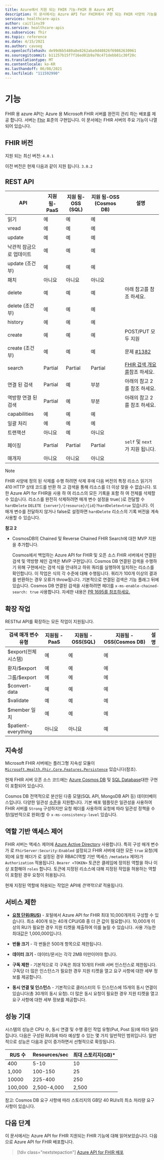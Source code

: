```yaml
---
title: Azure에서 지원 되는 FHIR 기능-FHIR 용 Azure API
description: 이 문서에서는 Azure API for FHIR에서 구현 되는 FHIR 사양의 기능을 설명 합니다.
services: healthcare-apis
author: caitlinv39
ms.service: healthcare-apis
ms.subservice: fhir
ms.topic: reference
ms.date: 4/15/2021
ms.author: cavoeg
ms.openlocfilehash: de99d6b5480a8e8262aba9d40826f69862630961
ms.sourcegitcommit: b11257b15f7f16ed01b9a78c471debb81c30f20c
ms.translationtype: MT
ms.contentlocale: ko-KR
ms.lasthandoff: 06/08/2021
ms.locfileid: "111592990"
---
```

# <a name="features"></a>기능

FHIR 용 azure API는 Azure 용 Microsoft FHIR 서버를 완전히 관리 하는 배포를 제공 합니다. 서버는 [Fhir](https://hl7.org/fhir) 표준의 구현입니다. 이 문서에는 FHIR 서버의 주요 기능이 나열 되어 있습니다.

## <a name="fhir-version"></a>FHIR 버전

지원 되는 최신 버전: `4.0.1`

이전 버전은 현재 다음과 같이 지원 됩니다. `3.0.2`

## <a name="rest-api"></a>REST API

| API                            | 지원 됨-PaaS | 지원 됨-OSS (SQL) | 지원 됨-OSS (Cosmos DB) | 설명                                             |
|--------------------------------|-----------|-----------|-----------|-----------------------------------------------------|
| 읽기                           | 예       | 예       | 예       |                                                     |
| vread                          | 예       | 예       | 예       |                                                     |
| update                         | 예       | 예       | 예       |                                                     |
| 낙관적 잠금으로 업데이트 | 예       | 예       | 예       |                                                     |
| update (조건부)           | 예       | 예       | 예       |                                                     |
| 패치                          | 아니요        | 아니요        | 아니요        |                                                     |
| delete                         | 예       | 예       | 예       |  아래 참고를 참조 하세요.                                   |
| delete (조건부)           | 예       | 예        | 예        |                                                     |
| history                        | 예       | 예       | 예       |                                                     |
| create                         | 예       | 예       | 예       | POST/PUT 모두 지원                               |
| create (조건부)           | 예       | 예       | 예       | 문제 [#1382](https://github.com/microsoft/fhir-server/issues/1382) |
| search                         | Partial   | Partial   | Partial   | [FHIR 검색 개요를](overview-of-search.md)참조 하세요.                           |
| 연결 된 검색                 | Partial       | 예       | 부분   | 아래의 참고 2를 참조 하세요.                                   |
| 역방향 연결 된 검색         | Partial       | 예       | 부분   | 아래의 참고 2를 참조 하세요.                                   |
| capabilities                   | 예       | 예       | 예       |                                                     |
| 일괄 처리                          | 예       | 예       | 예       |                                                     |
| 트랜잭션                    | 아니요        | 예       | 아니요        |                                                     |
| 페이징                         | Partial   | Partial   | Partial   | `self` 및 `next` 가 지원 됩니다.                     |
| 매개자                 | 아니요        | 아니요        | 아니요        |                                                     |

> [!Note]
> FHIR 사양에 정의 된 삭제를 수행 하려면 삭제 후에 다음 버전의 특정 리소스 읽기가 410 HTTP 상태 코드를 반환 하 고 검색을 통해 리소스를 더 이상 찾을 수 없습니다. 또한 Azure API for FHIR을 사용 하 여 리소스의 모든 기록을 포함 하 여 전체를 삭제할 수 있습니다. 리소스를 완전히 삭제하려면 매개 변수 설정을 true( )로 전달할 수 `hardDelete` `DELETE {server}/{resource}/{id}?hardDelete=true` 있습니다. 이 매개 변수를 전달하지 않거나 false로 설정하면 `hardDelete` 리소스의 기록 버전을 계속 사용할 수 있습니다.


 **참고 2**
* CosmosDB의 Chained 및 Reverse Chained FHIR Search에 대한 MVP 지원을 추가합니다. 

  Cosmos에서 백업하는 Azure API for FHIR 및 오픈 소스 FHIR 서버에서 연결된 검색 및 역방향 체인 검색은 MVP 구현입니다. Cosmos DB 연결된 검색을 수행하기 위해 구현에서는 검색 식을 안내하고 하위 쿼리를 실행하여 일치하는 리소스를 확인합니다. 이 작업은 식의 각 수준에 대해 수행됩니다. 쿼리가 100개 이상의 결과를 반환하는 경우 오류가 throw됩니다. 기본적으로 연결된 검색은 기능 플래그 뒤에 있습니다. Cosmos DB 연결된 검색을 사용하려면 헤더를 `x-ms-enable-chained-search: true` 사용합니다. 자세한 내용은 [PR 1695를 참조하세요.](https://github.com/microsoft/fhir-server/pull/1695)

## <a name="extended-operations"></a>확장 작업

RESTful API를 확장하는 모든 작업이 지원됩니다.

| 검색 매개 변수 유형 | 지원됨 - PaaS | 지원됨 - OSS(SQL) | 지원됨 - OSS(Cosmos DB) | 설명 |
|------------------------|-----------|-----------|-----------|---------|
| $export(전체 시스템) | 예       | 예       | 예       |         |
| 환자/$export        | 예       | 예       | 예       |         |
| 그룹/$export          | 예       | 예       | 예       |         |
| $convert-data          | 예       | 예       | 예       |         |
| $validate              | 예       | 예       | 예       |         |
| $member 일치          | 예       | 예       | 예       |         |
| $patient-everything    | 아니요        | 아니요        | 예       |         |

## <a name="persistence"></a>지속성

Microsoft FHIR 서버에는 플러그형 지속성 모듈이 [`Microsoft.Health.Fhir.Core.Features.Persistence`](https://github.com/Microsoft/fhir-server/tree/master/src/Microsoft.Health.Fhir.Core/Features/Persistence) 있습니다(참조).

현재 FHIR 서버 오픈 소스 코드에는 [Azure Cosmos DB](../../cosmos-db/index-overview.md) 및 [SQL Database](https://azure.microsoft.com/services/sql-database/)대한 구현이 포함되어 있습니다.

Cosmos DB 전역적으로 분산된 다중 모델(SQL API, MongoDB API 등) 데이터베이스입니다. 다양한 일관성 [수준](../../cosmos-db/consistency-levels.md)을 지원합니다. 기본 배포 템플릿은 일관성을 사용하여 FHIR 서버를 `Strong` 구성하지만 요청 헤더를 사용하여 요청에 따라 일관성 정책을 수정(일반적으로 완화)할 수 `x-ms-consistency-level` 있습니다.

## <a name="role-based-access-control"></a>역할 기반 액세스 제어

FHIR 서버는 액세스 제어에 [Azure Active Directory](https://azure.microsoft.com/services/active-directory/) 사용합니다. 특히 구성 매개 변수가 로 `FhirServer:Security:Enabled` 설정되고 FHIR 서버에 대한 모든 `true` 요청(제외)에 요청 헤더가 로 설정된 경우 RBAC(역할 기반 액세스 `/metadata` 제어)가 `Authorization` 적용됩니다. `Bearer <TOKEN>` 토큰은 클레임에 정의된 역할을 하나 이상 포함해야 `roles` 합니다. 토큰에 지정된 리소스에 대해 지정된 작업을 허용하는 역할이 포함된 경우 요청이 허용됩니다.

현재 지정된 역할에 허용되는 작업은 API에 *전역적으로* 적용됩니다.

## <a name="service-limits"></a>서비스 제한

* [**요청 단위(RUS)**](../../cosmos-db/concepts-limits.md) - 포털에서 Azure API for FHIR 최대 10,000개까지 구성할 수 있습니다. 최소 400개 또는 40개 CPU/GB 중 더 큰 값이 필요합니다. 10,000개 이상의 RU가 필요한 경우 지원 티켓을 제출하여 이를 늘릴 수 있습니다. 사용 가능한 최대값은 1,000,000입니다.

* **번들 크기** - 각 번들은 500개 항목으로 제한됩니다.

* **데이터 크기** - 데이터/문서는 각각 2MB 미만이어야 합니다.

* **구독 제한** - 기본적으로 각 구독은 최대 10개의 FHIR 서버 인스턴스로 제한됩니다. 구독당 더 많은 인스턴스가 필요한 경우 지원 티켓을 열고 요구 사항에 대한 세부 정보를 제공합니다.

* **동시 연결 및 인스턴스** - 기본적으로 클러스터의 두 인스턴스에 15개의 동시 연결이 있습니다(총 30개의 동시 요청). 더 많은 동시 요청이 필요한 경우 지원 티켓을 열고 요구 사항에 대한 세부 정보를 제공합니다.

## <a name="performance-expectations"></a>성능 기대

시스템의 성능은 CPU 수, 동시 연결 및 수행 중인 작업 유형(Put, Post 등)에 따라 달라집니다. 다음은 구성된 RUS에 따라 예상할 수 있는 몇 가지 일반적인 범위입니다. 일반적으로 성능은 다음과 같이 증가하면서 선형적으로 확장됩니다.

| RUS 수 | Resources/sec |    최대 스토리지(GB)*    |
|----------|---------------|--------|                 
| 400      | 5-10          |     10   |
| 1,000    | 100-150       |      25  |
| 10000   | 225-400       |      250  |
| 100,000  | 2,500-4,000   |      2,500  |

참고: Cosmos DB 요구 사항에 따라 스토리지의 GB당 40 RU/s의 최소 처리량 요구 사항이 있습니다. 

## <a name="next-steps"></a>다음 단계

이 문서에서는 Azure API for FHIR 지원되는 FHIR 기능에 대해 읽어보았습니다. 다음으로 Azure API for FHIR 배포합니다.
 
>[!div class="nextstepaction"]
>[Azure API for FHIR 배포](fhir-paas-portal-quickstart.md)
